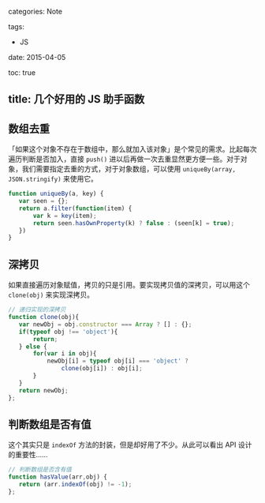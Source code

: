 categories: Note

tags:

- JS

date: 2015-04-05

toc: true

title: 几个好用的 JS 助手函数
---

## 数组去重
「如果这个对象不存在于数组中，那么就加入该对象」是个常见的需求。比起每次遍历判断是否加入，直接 `push()` 进以后再做一次去重显然更方便一些。对于对象，我们需要指定去重的方式，对于对象数组，可以使用 `uniqueBy(array, JSON.stringify)` 来使用它。

``` js
function uniqueBy(a, key) {
   var seen = {};
   return a.filter(function(item) {
       var k = key(item);
       return seen.hasOwnProperty(k) ? false : (seen[k] = true);
   })
}
```

## 深拷贝
如果直接遍历对象赋值，拷贝的只是引用。要实现拷贝值的深拷贝，可以用这个 `clone(obj)` 来实现深拷贝。

``` js
// 递归实现的深拷贝
function clone(obj){
   var newObj = obj.constructor === Array ? [] : {};
   if(typeof obj !== 'object'){
       return;
   } else {
       for(var i in obj){
           newObj[i] = typeof obj[i] === 'object' ?
               clone(obj[i]) : obj[i];
       }
   }
   return newObj;
};
```

## 判断数组是否有值
这个其实只是 `indexOf` 方法的封装，但是却好用了不少。从此可以看出 API 设计的重要性……

``` js
// 判断数组是否含有值
function hasValue(arr,obj) {
   return (arr.indexOf(obj) != -1);
};
```
